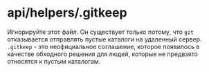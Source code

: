 # api/helpers/.gitkeep

Игнорируйте этот файл. Он существует только потому, что `git` отказывается отправлять пустые каталоги на удаленный сервер. `.gitkeep` - это неофициальное соглашение, которое появилось в качестве обходного решения для людей, которые не предвзято относятся к пустым каталогам.


<docmeta name="displayName" value=".gitkeep">
